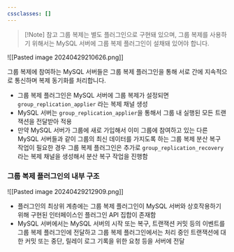 ```yaml
---
cssclasses: []
---
```


> [!Note] 참고
 그룹 복제는 별도 플러그인으로 구현돼 있으며, 그룹 복제를 사용하기 위해서는 MySQL 서버에 그룹 복제 플러그인이 설채돼 있어야 합니다.

![[Pasted image 20240429210626.png]]

그룹 복제에 참여하는 MySQL 서버들은 그룹 복제 플러그인을 통해 서로 간에 지속적으로 통신하며 복제 동기화를 처리합니다. 
-  그룹 복제 플러그인은 MySQL 서버에 그룹 복제가 설정되면 `group_replication_applier` 라는 복제 채널 생성
- MySQL 서버는 `group_replication_applier`을 통해서 그룹 내 실행된 모든 트랜잭션을 전달받아 적용
- 만약 MySQL 서버가 그룹에 새로 가입해서 이미 그룹에 참여하고 있는 다른 MySQL 서버들과 같이 그룹의 최신 데이터를 가지도록 하는 그룹 복제 분산 복구 작업이 필요한 경우 그룹 복제 플러그인은 추가로 `group_replication_recovery`라는 복제 채널을 생성해서 분산 복구 작업을 진행함



### 그룹 복제 플러그인의 내부 구조
![[Pasted image 20240429212909.png]]
- 플러그인의 최상위 계층에는 그룹 복제 플러그인이 MySQL 서버와 상호작용하기 위해 구현된 인터페이스인 플러그인 API 집합이 존재함
- MySQL 서버에서는 MySQL 서버의 시작 또는 복구, 트랜잭션 커밋 등의 이벤트를 그룹 복제 플러그인에 전달하고 그룹 복제 플러그인에서는 처리 중인 트랜잭션에 대한 커밋 또는 중단, 릴레이 로그 기록을 위한 요청 등을 서버에 전달 
